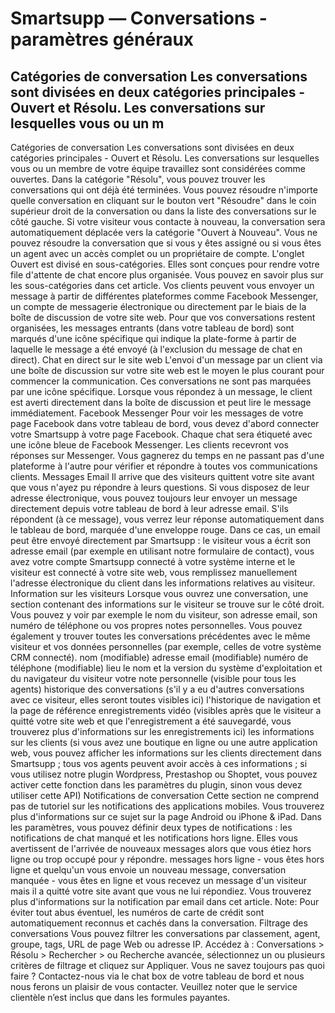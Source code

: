 # Smartsupp — Conversations - paramètres généraux
## Catégories de conversation Les conversations sont divisées en deux catégories principales - Ouvert et Résolu. Les conversations sur lesquelles vous ou un m
Catégories de conversation
Les conversations sont divisées en deux catégories principales - Ouvert et Résolu. Les conversations sur lesquelles vous ou un membre de votre équipe travaillez sont considérées comme ouvertes. Dans la catégorie "Résolu", vous pouvez trouver les conversations qui ont déjà été terminées.
Vous pouvez résoudre n'importe quelle conversation en cliquant sur le bouton vert "Résoudre" dans le coin supérieur droit de la conversation ou dans la liste des conversations sur le côté gauche. Si votre visiteur vous contacte à nouveau, la conversation sera automatiquement déplacée vers la catégorie "Ouvert à Nouveau". Vous ne pouvez résoudre la conversation que si vous y êtes assigné ou si vous êtes un agent avec un accès complet ou un propriétaire de compte.
L'onglet Ouvert est divisé en sous-catégories. Elles sont conçues pour rendre votre file d'attente de chat encore plus organisée. Vous pouvez en savoir plus sur les sous-catégories dans cet article.
Vos clients peuvent vous envoyer un message à partir de différentes plateformes comme Facebook Messenger, un compte de messagerie électronique ou directement par le biais de la boîte de discussion de votre site web.
Pour que vos conversations restent organisées, les messages entrants (dans votre tableau de bord) sont marqués d'une icône spécifique qui indique la plate-forme à partir de laquelle le message a été envoyé (à l'exclusion du message de chat en direct).
Chat en direct sur le site web
L'envoi d'un message par un client via une boîte de discussion sur votre site web est le moyen le plus courant pour commencer la communication. Ces conversations ne sont pas marquées par une icône spécifique. Lorsque vous répondez à un message, le client est averti directement dans la boîte de discussion et peut lire le message immédiatement.
Facebook Messenger
Pour voir les messages de votre page Facebook dans votre tableau de bord, vous devez d'abord connecter votre Smartsupp à votre page Facebook. Chaque chat sera étiqueté avec une icône bleue de Facebook Messenger. Les clients recevront vos réponses sur Messenger. Vous gagnerez du temps en ne passant pas d'une plateforme à l'autre pour vérifier et répondre à toutes vos communications clients.
Messages Email
Il arrive que des visiteurs quittent votre site avant que vous n'ayez pu répondre à leurs questions. Si vous disposez de leur adresse électronique, vous pouvez toujours leur envoyer un message directement depuis votre tableau de bord à leur adresse email. S'ils répondent (à ce message), vous verrez leur réponse automatiquement dans le tableau de bord, marquée d'une enveloppe rouge.
Dans ce cas, un email peut être envoyé directement par Smartsupp :
le visiteur vous a écrit son adresse email (par exemple en utilisant notre formulaire de contact),
vous avez votre compte Smartsupp connecté à votre système interne et le visiteur est connecté à votre site web,
vous remplissez manuellement l'adresse électronique du client dans les informations relatives au visiteur.
Information sur les visiteurs
Lorsque vous ouvrez une conversation, une section contenant des informations sur le visiteur se trouve sur le côté droit. Vous pouvez y voir par exemple le nom du visiteur, son adresse email, son numéro de téléphone ou vos propres notes personnelles. Vous pouvez également y trouver toutes les conversations précédentes avec le même visiteur et vos données personnelles (par exemple, celles de votre système CRM connecté).
nom (modifiable)
adresse email (modifiable)
numéro de téléphone (modifiable)
lieu
le nom et la version du système d'exploitation et du navigateur du visiteur
votre note personnelle (visible pour tous les agents)
historique des conversations (s'il y a eu d'autres conversations avec ce visiteur, elles seront toutes visibles ici)
l'historique de navigation et la page de référence 
enregistrements vidéo (visibles après que le visiteur a quitté votre site web et que l'enregistrement a été sauvegardé, vous trouverez plus d'informations sur les enregistrements ici) 
les informations sur les clients (si vous avez une boutique en ligne ou une autre application web, vous pouvez afficher les informations sur les clients directement dans Smartsupp ; tous vos agents peuvent avoir accès à ces informations ; si vous utilisez notre plugin Wordpress, Prestashop ou Shoptet, vous pouvez activer cette fonction dans les paramètres du plugin, sinon vous devez utiliser cette API)
Notifications de conversation
Cette section ne comprend pas de tutoriel sur les notifications des applications mobiles. Vous trouverez plus d'informations sur ce sujet sur la page Android ou iPhone & iPad.
Dans les paramètres, vous pouvez définir deux types de notifications : les notifications de chat manqué et les notifications hors ligne. Elles vous avertissent de l'arrivée de nouveaux messages alors que vous étiez hors ligne ou trop occupé pour y répondre.
messages hors ligne - vous êtes hors ligne et quelqu'un vous envoie un nouveau message,
conversation manquée - vous êtes en ligne et vous recevez un message d'un visiteur mais il a quitté votre site avant que vous ne lui répondiez.
Vous trouverez plus d'informations sur la notification par email dans cet article.
Note: Pour éviter tout abus éventuel, les numéros de carte de crédit sont automatiquement reconnus et cachés dans la conversation.
Filtrage des conversations
Vous pouvez filtrer les conversations par classement, agent, groupe, tags, URL de page Web ou adresse IP.
Accédez à : Conversations > Résolu > Rechercher > ou Recherche avancée, sélectionnez un ou plusieurs critères de filtrage et cliquez sur Appliquer.
Vous ne savez toujours pas quoi faire ? Contactez-nous via le chat box de votre tableau de bord et nous nous ferons un plaisir de vous contacter. Veuillez noter que le service clientèle n’est inclus que dans les formules payantes.

